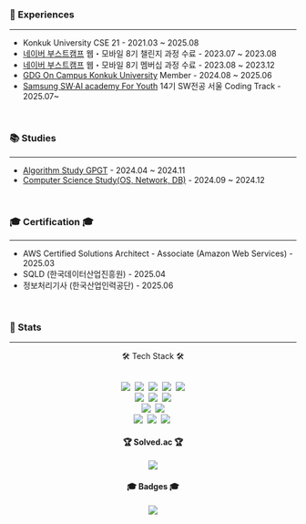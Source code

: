 <h3> 📖 Experiences </h3>

---

* Konkuk University CSE 21 - 2021.03 ~ 2025.08
* [네이버 부스트캠프](https://boostcamp.connect.or.kr/) 웹・모바일 8기 챌린지 과정 수료 - 2023.07 ~ 2023.08
* [네이버 부스트캠프](https://boostcamp.connect.or.kr/) 웹・모바일 8기 멤버십 과정 수료 - 2023.08 ~ 2023.12
* [GDG On Campus Konkuk University](https://gdg.community.dev/gdg-on-campus-konkuk-university-seoul-south-korea/) Member - 2024.08 ~ 2025.06
* [Samsung SW·AI academy For Youth](https://www.ssafy.com/) 14기 SW전공 서울 Coding Track - 2025.07~

<br />

<h3> 📚 Studies </h3>

---

* [Algorithm Study GPGT](https://randps.kr) - 2024.04 ~ 2024.11
* [Computer Science Study(OS, Network, DB)](https://github.com/CS-Computer-Science-Study) - 2024.09 ~ 2024.12

</br>

<h3>🎓 Certification 🎓</h3>

---

* AWS Certified Solutions Architect - Associate (Amazon Web Services) - 2025.03
* SQLD (한국데이터산업진흥원) - 2025.04
* 정보처리기사 (한국산업인력공단) - 2025.06

<br />
<h3> 🐥 Stats </h3>

---

<!-- Tech Stack -->
<div align="center">
  <h4">🛠 Tech Stack 🛠</h3>
  <br />
  <p>
    <br>
    <img src="https://img.shields.io/badge/JavaScript-323330?logo=javascript&logoColor=F7DF1E"/>&nbsp
    <img src="https://img.shields.io/badge/TypeScript-%23007ACC?logo=typescript&logoColor=white"/>&nbsp
    <img src="https://img.shields.io/badge/nodejs-6DA55F?logo=node.js&logoColor=white"/>&nbsp
    <img src="https://img.shields.io/badge/express-FFFFFF?logo=express&logoColor=000000"/>&nbsp
    <img src="https://img.shields.io/badge/nestjs-%23E0234E?logo=nestjs&logoColor=white"/>
    <br>
    <img src="https://img.shields.io/badge/Java-ED8B00?logo=openjdk&logoColor=white"/>&nbsp 
    <img src="https://img.shields.io/badge/Spring-6DB33F?logo=spring&logoColor=white"/>&nbsp 
    <img src="https://img.shields.io/badge/Spring_Boot-F2F4F9?logo=spring-boot"/>
    <br>
    <img src="https://img.shields.io/badge/MongoDB-4EA94B?logo=mongodb&logoColor=white"/>&nbsp 
    <img src="https://img.shields.io/badge/MySQL-005C84?logo=mysql&logoColor=white"/>
    <br>
    <img src="https://img.shields.io/badge/Github%20Actions-%232671E5?logo=githubactions&logoColor=white" />&nbsp
    <img src="https://img.shields.io/badge/Docker-%230db7ed?logo=docker&logoColor=white"/>&nbsp
    <img src="https://img.shields.io/badge/Nginx-%23009639?logo=nginx&logoColor=white"/>&nbsp
  </p>
</div>

<!-- Solved.ac -->
<div align="center">
  <h4>🏆 Solved.ac 🏆</h4>
  <img src="http://mazassumnida.wtf/api/v2/generate_badge?boj=yunuo46"/>
</div>

<!-- Certification -->
<div align="center">
  <h4>🎓 Badges 🎓</h4>
    <a href="https://www.credly.com/badges/52e7a80e-2f3c-4a55-bae1-a3dc78e1f531">
      <img src="https://github.com/user-attachments/assets/7a267b83-545e-42c7-ab53-e3d0d6ed4cc9" />
  </a>
</div>

